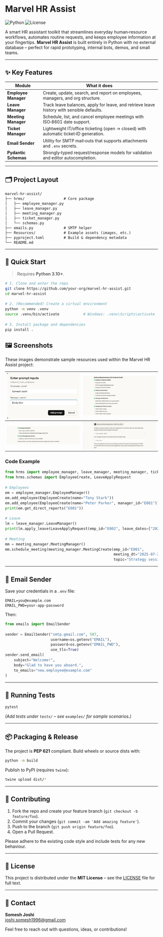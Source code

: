 # Marvel HR Assist

![Python](https://img.shields.io/badge/Python-3.10%2B-blue?logo=python)
![License](https://img.shields.io/badge/License-MIT-green)

A smart HR assistant toolkit that streamlines everyday human‑resource workflows, automates routine requests, and keeps employee information at your fingertips. **Marvel HR Assist** is built entirely in Python with no external database – perfect for rapid prototyping, internal bots, demos, and small teams.

---

## ✨ Key Features

| Module | What it does |
| ------ | ------------ |
| **Employee Manager** | Create, update, search, and report on employees, managers, and org structure. |
| **Leave Manager** | Track leave balances, apply for leave, and retrieve leave history with sensible defaults. |
| **Meeting Manager** | Schedule, list, and cancel employee meetings with ISO‑8601 date support. |
| **Ticket Manager** | Lightweight IT/office ticketing (open → closed) with automatic ticket‑ID generation. |
| **Email Sender** | Utility for SMTP mail‑outs that supports attachments and `.env` secrets. |
| **Pydantic Schemas** | Strongly‑typed request/response models for validation and editor autocompletion. |

---

## 🗂️ Project Layout

```
marvel-hr-assist/
├── hrms/                  # Core package
│   ├── employee_manager.py
│   ├── leave_manager.py
│   ├── meeting_manager.py
│   ├── ticket_manager.py
│   └── schemas.py
├── emails.py              # SMTP helper
├── Resources/             # Example assets (images, etc.)
├── pyproject.toml         # Build & dependency metadata
└── README.md
```

---

## 🚀 Quick Start

> Requires **Python 3.10+**.

```bash
# 1. Clone and enter the repo
git clone https://github.com/your‑org/marvel‑hr‑assist.git
cd marvel-hr-assist

# 2. (Recommended) Create a virtual environment
python -m venv .venv
source .venv/bin/activate           # Windows: .venv\Scripts\activate

# 3. Install package and dependencies
pip install .
```

## 🖼️ Screenshots

These images demonstrate sample resources used within the Marvel HR Assist project:

| ![Image 1](Resources/1.png) | ![Image 2](Resources/2.png) |
|-----------------------------|-----------------------------|
| ![Image 3](Resources/3.png) | ![Image 4](Resources/4.png) |

### Code Example

```python
from hrms import employee_manager, leave_manager, meeting_manager, ticket_manager
from hrms.schemas import EmployeeCreate, LeaveApplyRequest

# Employees
em = employee_manager.EmployeeManager()
em.add_employee(EmployeeCreate(name="Tony Stark"))
em.add_employee(EmployeeCreate(name="Peter Parker", manager_id="E001"))
print(em.get_direct_reports("E001"))

# Leave
lm = leave_manager.LeaveManager()
print(lm.apply_leave(LeaveApplyRequest(emp_id="E002", leave_dates=["2025‑07‑16"])))

# Meeting
mm = meeting_manager.MeetingManager()
mm.schedule_meeting(meeting_manager.MeetingCreate(emp_id="E001",
                                                  meeting_dt="2025‑07‑20T09:00:00",
                                                  topic="Strategy session"))
```

---

## 📧 Email Sender

Save your credentials in a `.env` file:

```
EMAIL=you@example.com
EMAIL_PWD=your‑app‑password
```

Then:

```python
from emails import EmailSender

sender = EmailSender("smtp.gmail.com", 587,
                     username=os.getenv("EMAIL"),
                     password=os.getenv("EMAIL_PWD"),
                     use_tls=True)
sender.send_email(
    subject="Welcome!",
    body="Glad to have you aboard.",
    to_emails="new.employee@example.com"
)
```

---

## 🧪 Running Tests

```bash
pytest
```

*(Add tests under `tests/` – see `examples/` for sample scenarios.)*

---

## 📦 Packaging & Release

The project is **PEP 621** compliant. Build wheels or source dists with:

```bash
python -m build
```

Publish to PyPI (requires `twine`):

```bash
twine upload dist/*
```

---

## 🤝 Contributing

1. Fork the repo and create your feature branch (`git checkout -b feature/foo`).
2. Commit your changes (`git commit -am 'Add amazing feature'`).
3. Push to the branch (`git push origin feature/foo`).
4. Open a Pull Request.

Please adhere to the existing code style and include tests for any new behaviour.

---

## 📄 License

This project is distributed under the **MIT License** – see the [LICENSE](LICENSE) file for full text.

---

## 👋 Contact

**Somesh Joshi**  
<joshi.somesh1996@gmail.com>

Feel free to reach out with questions, ideas, or contributions!
